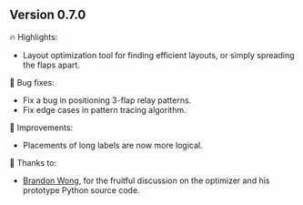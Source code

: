 
## Version 0.7.0

🔥 Highlights:
- Layout optimization tool for finding efficient layouts, or simply spreading the flaps apart.

🐛 Bug fixes:
- Fix a bug in positioning 3-flap relay patterns.
- Fix edge cases in pattern tracing algorithm.

💪 Improvements:
- Placements of long labels are now more logical.

🙏 Thanks to:
- [Brandon Wong](https://web.mit.edu/wongb/www/origami/), for the fruitful discussion on the optimizer and his prototype Python source code.
